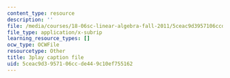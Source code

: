```yaml
---
content_type: resource
description: ''
file: /media/courses/18-06sc-linear-algebra-fall-2011/5ceac9d3957106ccde449c10ef755162_mVeuZzJdd1w.srt
file_type: application/x-subrip
learning_resource_types: []
ocw_type: OCWFile
resourcetype: Other
title: 3play caption file
uid: 5ceac9d3-9571-06cc-de44-9c10ef755162
---
```

